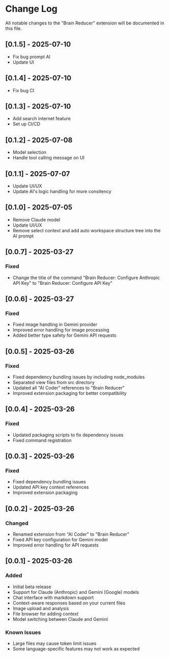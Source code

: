 # Change Log

All notable changes to the "Brain Reducer" extension will be documented in this file.

## [0.1.5] - 2025-07-10

- Fix bug prompt AI
- Update UI

## [0.1.4] - 2025-07-10

- Fix bug CI

## [0.1.3] - 2025-07-10

- Add search internet feature
- Set up CI/CD

## [0.1.2] - 2025-07-08

- Model selection
- Handle tool calling message on UI

## [0.1.1] - 2025-07-07

- Update UI/UX
- Update AI's logic handling for more consitency

## [0.1.0] - 2025-07-05

- Remove Claude model
- Update UI/UX
- Remove select context and add auto workspace structure tree into the AI prompt

## [0.0.7] - 2025-03-27

### Fixed

- Change the title of the command "Brain Reducer: Configure Anthropic API Key" to "Brain Reducer: Configure API Key"

## [0.0.6] - 2025-03-27

### Fixed

- Fixed image handling in Gemini provider
- Improved error handling for image processing
- Added better type safety for Gemini API requests

## [0.0.5] - 2025-03-26

### Fixed

- Fixed dependency bundling issues by including node_modules
- Separated view files from src directory
- Updated all "AI Coder" references to "Brain Reducer"
- Improved extension packaging for better compatibility

## [0.0.4] - 2025-03-26

### Fixed

- Updated packaging scripts to fix dependency issues
- Fixed command registration

## [0.0.3] - 2025-03-26

### Fixed

- Fixed dependency bundling issues
- Updated API key context references
- Improved extension packaging

## [0.0.2] - 2025-03-26

### Changed

- Renamed extension from "AI Coder" to "Brain Reducer"
- Fixed API key configuration for Gemini model
- Improved error handling for API requests

## [0.0.1] - 2025-03-26

### Added

- Initial beta release
- Support for Claude (Anthropic) and Gemini (Google) models
- Chat interface with markdown support
- Context-aware responses based on your current files
- Image upload and analysis
- File browser for adding context
- Model switching between Claude and Gemini

### Known Issues

- Large files may cause token limit issues
- Some language-specific features may not work as expected
